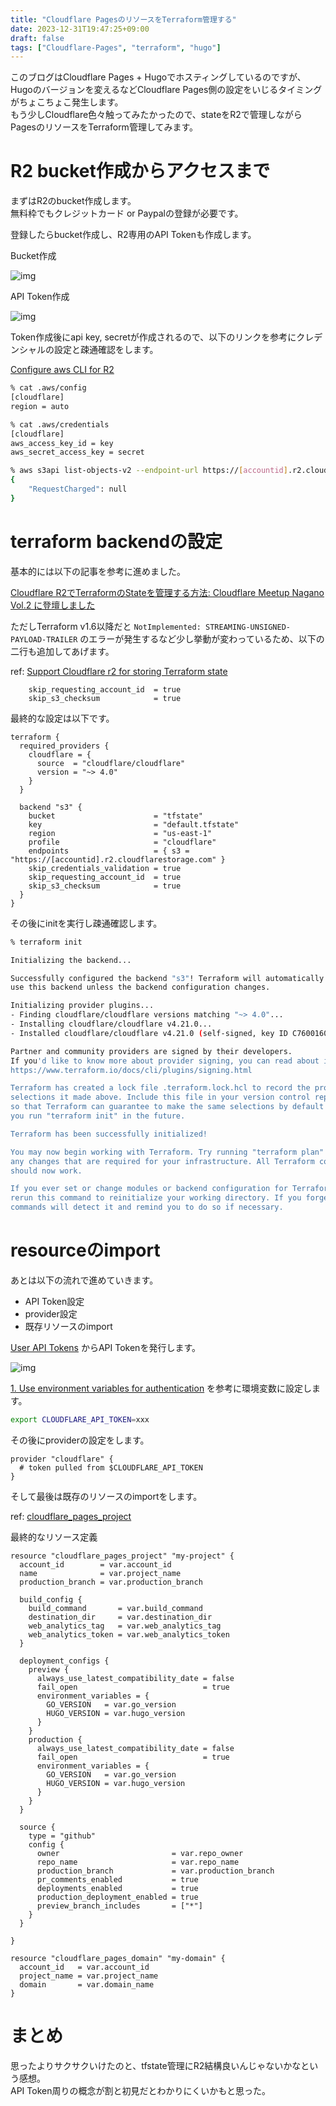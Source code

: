 ```yaml
---
title: "Cloudflare PagesのリソースをTerraform管理する"
date: 2023-12-31T19:47:25+09:00
draft: false
tags: ["Cloudflare-Pages", "terraform", "hugo"]
---
```


このブログはCloudflare Pages + Hugoでホスティングしているのですが、Hugoのバージョンを変えるなどCloudflare Pages側の設定をいじるタイミングがちょこちょこ発生します。  
もう少しCloudflare色々触ってみたかったので、stateをR2で管理しながらPagesのリソースをTerraform管理してみます。

# R2 bucket作成からアクセスまで

まずはR2のbucket作成します。  
無料枠でもクレジットカード or Paypalの登録が必要です。

登録したらbucket作成し、R2専用のAPI Tokenも作成します。

Bucket作成

![img][link1]

API Token作成

![img][link2]

Token作成後にapi key, secretが作成されるので、以下のリンクを参考にクレデンシャルの設定と疎通確認をします。

[Configure aws CLI for R2][link3]

```bash
% cat .aws/config
[cloudflare]
region = auto

% cat .aws/credentials
[cloudflare]
aws_access_key_id = key
aws_secret_access_key = secret

% aws s3api list-objects-v2 --endpoint-url https://[accountid].r2.cloudflarestorage.com --profile cloudflare --bucket tfstate
{
    "RequestCharged": null
}
```

# terraform backendの設定

基本的には以下の記事を参考に進めました。

[Cloudflare R2でTerraformのStateを管理する方法: Cloudflare Meetup Nagano Vol.2 に登壇しました](https://future-architect.github.io/articles/20231016a/)

ただしTerraform v1.6以降だと `NotImplemented: STREAMING-UNSIGNED-PAYLOAD-TRAILER` のエラーが発生するなど少し挙動が変わっているため、以下の二行も追加してあげます。

ref: [Support Cloudflare r2 for storing Terraform state][link4]

```hcl
    skip_requesting_account_id  = true
    skip_s3_checksum            = true
```

最終的な設定は以下です。

```hcl
terraform {
  required_providers {
    cloudflare = {
      source  = "cloudflare/cloudflare"
      version = "~> 4.0"
    }
  }

  backend "s3" {
    bucket                      = "tfstate"
    key                         = "default.tfstate"
    region                      = "us-east-1"
    profile                     = "cloudflare"
    endpoints                   = { s3 = "https://[accountid].r2.cloudflarestorage.com" }
    skip_credentials_validation = true
    skip_requesting_account_id  = true
    skip_s3_checksum            = true
  }
}
```

その後にinitを実行し疎通確認します。

```bash
% terraform init

Initializing the backend...

Successfully configured the backend "s3"! Terraform will automatically
use this backend unless the backend configuration changes.

Initializing provider plugins...
- Finding cloudflare/cloudflare versions matching "~> 4.0"...
- Installing cloudflare/cloudflare v4.21.0...
- Installed cloudflare/cloudflare v4.21.0 (self-signed, key ID C76001609EE3B136)

Partner and community providers are signed by their developers.
If you'd like to know more about provider signing, you can read about it here:
https://www.terraform.io/docs/cli/plugins/signing.html

Terraform has created a lock file .terraform.lock.hcl to record the provider
selections it made above. Include this file in your version control repository
so that Terraform can guarantee to make the same selections by default when
you run "terraform init" in the future.

Terraform has been successfully initialized!

You may now begin working with Terraform. Try running "terraform plan" to see
any changes that are required for your infrastructure. All Terraform commands
should now work.

If you ever set or change modules or backend configuration for Terraform,
rerun this command to reinitialize your working directory. If you forget, other
commands will detect it and remind you to do so if necessary.
```

# resourceのimport

あとは以下の流れで進めていきます。

- API Token設定
- provider設定
- 既存リソースのimport

[User API Tokens][link5] からAPI Tokenを発行します。

![img][link6]

[1. Use environment variables for authentication][link7] を参考に環境変数に設定します。

```bash
export CLOUDFLARE_API_TOKEN=xxx
```

その後にproviderの設定をします。

```hcl
provider "cloudflare" {
  # token pulled from $CLOUDFLARE_API_TOKEN
}
```

そして最後は既存のリソースのimportをします。

ref: [cloudflare_pages_project][link8]

最終的なリソース定義

```hcl
resource "cloudflare_pages_project" "my-project" {
  account_id        = var.account_id
  name              = var.project_name
  production_branch = var.production_branch

  build_config {
    build_command       = var.build_command
    destination_dir     = var.destination_dir
    web_analytics_tag   = var.web_analytics_tag
    web_analytics_token = var.web_analytics_token
  }

  deployment_configs {
    preview {
      always_use_latest_compatibility_date = false
      fail_open                            = true
      environment_variables = {
        GO_VERSION   = var.go_version
        HUGO_VERSION = var.hugo_version
      }
    }
    production {
      always_use_latest_compatibility_date = false
      fail_open                            = true
      environment_variables = {
        GO_VERSION   = var.go_version
        HUGO_VERSION = var.hugo_version
      }
    }
  }

  source {
    type = "github"
    config {
      owner                         = var.repo_owner
      repo_name                     = var.repo_name
      production_branch             = var.production_branch
      pr_comments_enabled           = true
      deployments_enabled           = true
      production_deployment_enabled = true
      preview_branch_includes       = ["*"]
    }
  }

}

resource "cloudflare_pages_domain" "my-domain" {
  account_id   = var.account_id
  project_name = var.project_name
  domain       = var.domain_name
}
```

# まとめ

思ったよりサクサクいけたのと、tfstate管理にR2結構良いんじゃないかなという感想。  
API Token周りの概念が割と初見だとわかりにくいかもと思った。


[link1]: /images/terraform-for-cloudflare-pages/1.avif
[link2]: /images/terraform-for-cloudflare-pages/2.avif
[link3]: https://developers.cloudflare.com/r2/examples/aws/aws-cli/
[link4]: https://github.com/hashicorp/terraform/issues/33847
[link5]: https://dash.cloudflare.com/profile/api-tokens
[link6]: /images/terraform-for-cloudflare-pages/3.avif
[link7]: https://developers.cloudflare.com/terraform/tutorial/track-history/#1-use-environment-variables-for-authentication
[link8]: https://registry.terraform.io/providers/cloudflare/cloudflare/latest/docs/resources/pages_project
